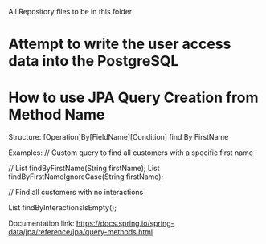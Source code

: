 All Repository files to be in this folder

# Attempt to write the user access data into the PostgreSQL


# How to use JPA Query Creation from Method Name

Structure: [Operation]By[FieldName][Condition]
find By FirstName

Examples:
// Custom query to find all customers with a specific first name

// List<Customer> findByFirstName(String firstName);
   List<Customer> findByFirstNameIgnoreCase(String firstName);

// Find all customers with no interactions

List<Customer> findByInteractionsIsEmpty();

Documentation link:
https://docs.spring.io/spring-data/jpa/reference/jpa/query-methods.html